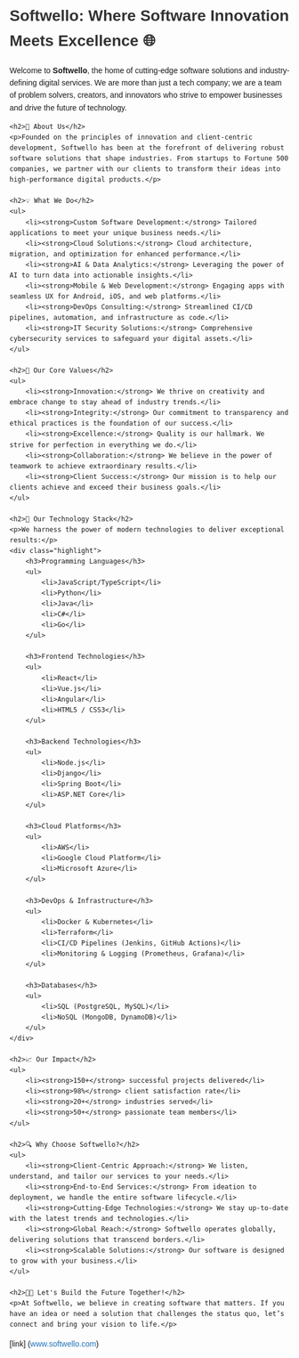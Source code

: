 <!DOCTYPE html>
<html lang="en">
<head>
    <meta charset="UTF-8">
    <meta name="viewport" content="width=device-width, initial-scale=1.0">
    <title>Softwello: Where Software Innovation Meets Excellence</title>
    <style>
        body {
            font-family: Arial, sans-serif;
            margin: 20px;
            line-height: 1.6;
        }
        h1, h2, h3 {
            color: #333;
        }
        ul, li {
            margin-left: 20px;
        }
        a {
            color: #1d72b8;
            text-decoration: none;
        }
        a:hover {
            text-decoration: underline;
        }
        .highlight {
            background-color: #f7f7f7;
            padding: 10px;
            border-radius: 5px;
            margin: 10px 0;
        }
    </style>
</head>
<body>
    <h1>Softwello: Where Software Innovation Meets Excellence 🌐</h1>
    <p>Welcome to <strong>Softwello</strong>, the home of cutting-edge software solutions and industry-defining digital services. We are more than just a tech company; we are a team of problem solvers, creators, and innovators who strive to empower businesses and drive the future of technology.</p>

    <h2>📜 About Us</h2>
    <p>Founded on the principles of innovation and client-centric development, Softwello has been at the forefront of delivering robust software solutions that shape industries. From startups to Fortune 500 companies, we partner with our clients to transform their ideas into high-performance digital products.</p>

    <h2>💡 What We Do</h2>
    <ul>
        <li><strong>Custom Software Development:</strong> Tailored applications to meet your unique business needs.</li>
        <li><strong>Cloud Solutions:</strong> Cloud architecture, migration, and optimization for enhanced performance.</li>
        <li><strong>AI & Data Analytics:</strong> Leveraging the power of AI to turn data into actionable insights.</li>
        <li><strong>Mobile & Web Development:</strong> Engaging apps with seamless UX for Android, iOS, and web platforms.</li>
        <li><strong>DevOps Consulting:</strong> Streamlined CI/CD pipelines, automation, and infrastructure as code.</li>
        <li><strong>IT Security Solutions:</strong> Comprehensive cybersecurity services to safeguard your digital assets.</li>
    </ul>

    <h2>🌟 Our Core Values</h2>
    <ul>
        <li><strong>Innovation:</strong> We thrive on creativity and embrace change to stay ahead of industry trends.</li>
        <li><strong>Integrity:</strong> Our commitment to transparency and ethical practices is the foundation of our success.</li>
        <li><strong>Excellence:</strong> Quality is our hallmark. We strive for perfection in everything we do.</li>
        <li><strong>Collaboration:</strong> We believe in the power of teamwork to achieve extraordinary results.</li>
        <li><strong>Client Success:</strong> Our mission is to help our clients achieve and exceed their business goals.</li>
    </ul>

    <h2>🚀 Our Technology Stack</h2>
    <p>We harness the power of modern technologies to deliver exceptional results:</p>
    <div class="highlight">
        <h3>Programming Languages</h3>
        <ul>
            <li>JavaScript/TypeScript</li>
            <li>Python</li>
            <li>Java</li>
            <li>C#</li>
            <li>Go</li>
        </ul>

        <h3>Frontend Technologies</h3>
        <ul>
            <li>React</li>
            <li>Vue.js</li>
            <li>Angular</li>
            <li>HTML5 / CSS3</li>
        </ul>

        <h3>Backend Technologies</h3>
        <ul>
            <li>Node.js</li>
            <li>Django</li>
            <li>Spring Boot</li>
            <li>ASP.NET Core</li>
        </ul>

        <h3>Cloud Platforms</h3>
        <ul>
            <li>AWS</li>
            <li>Google Cloud Platform</li>
            <li>Microsoft Azure</li>
        </ul>

        <h3>DevOps & Infrastructure</h3>
        <ul>
            <li>Docker & Kubernetes</li>
            <li>Terraform</li>
            <li>CI/CD Pipelines (Jenkins, GitHub Actions)</li>
            <li>Monitoring & Logging (Prometheus, Grafana)</li>
        </ul>

        <h3>Databases</h3>
        <ul>
            <li>SQL (PostgreSQL, MySQL)</li>
            <li>NoSQL (MongoDB, DynamoDB)</li>
        </ul>
    </div>

    <h2>📈 Our Impact</h2>
    <ul>
        <li><strong>150+</strong> successful projects delivered</li>
        <li><strong>98%</strong> client satisfaction rate</li>
        <li><strong>20+</strong> industries served</li>
        <li><strong>50+</strong> passionate team members</li>
    </ul>

    <h2>🔍 Why Choose Softwello?</h2>
    <ul>
        <li><strong>Client-Centric Approach:</strong> We listen, understand, and tailor our services to your needs.</li>
        <li><strong>End-to-End Services:</strong> From ideation to deployment, we handle the entire software lifecycle.</li>
        <li><strong>Cutting-Edge Technologies:</strong> We stay up-to-date with the latest trends and technologies.</li>
        <li><strong>Global Reach:</strong> Softwello operates globally, delivering solutions that transcend borders.</li>
        <li><strong>Scalable Solutions:</strong> Our software is designed to grow with your business.</li>
    </ul>

    <h2>👨‍💻 Let's Build the Future Together!</h2>
    <p>At Softwello, we believe in creating software that matters. If you have an idea or need a solution that challenges the status quo, let’s connect and bring your vision to life.</p>
[link] (www.softwello.com)
</body>
</html>
